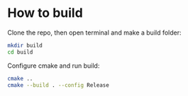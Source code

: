 # How to build

Clone the repo, then open terminal and make a build folder:  
```sh
mkdir build
cd build 
```
Configure cmake and run build:

```sh
cmake .. 
cmake --build . --config Release   
```

